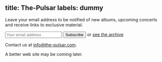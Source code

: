 title: The-Pulsar
labels: dummy
---
Leave your email address to be notified of new albums, upcoming concerts and
receive links to exclusive material.

<form action="http://groups.google.com/group/the-pulsar-news/boxsubscribe"><div><input type="text" placeholder="Your email address" name="email"/> <input type="submit" value="Subscribe"/> or <a target="_blank" href="http://groups.google.com/group/the-pulsar-news">see the archive</a></div></form>

Contact us at [info@the-pulsar.com](mailto:info@the-pulsar.com).

A better web site may be coming later.
